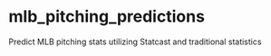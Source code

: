# mlb_pitching_predictions
Predict MLB pitching stats utilizing Statcast and traditional statistics
